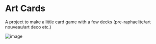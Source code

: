 # Art Cards

A project to make a little card game with a few decks (pre-raphaelite/art nouveau/art deco etc.)

![image](https://github.com/user-attachments/assets/ffa3b5e7-68b2-4022-b898-5d6bb160cfbe)
